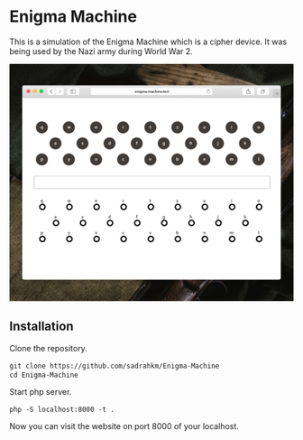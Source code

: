 # Enigma Machine

This is a simulation of the Enigma Machine which is a cipher device. It was being used by the Nazi army during World War 2.

![](screenshot.png)

## Installation
Clone the repository.
```
git clone https://github.com/sadrahkm/Enigma-Machine
cd Enigma-Machine
```
Start php server.
```
php -S localhost:8000 -t .
```
Now you can visit the website on port 8000 of your localhost.


